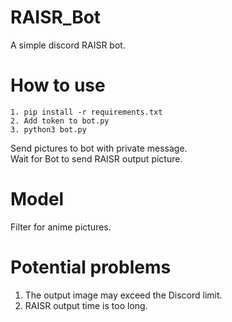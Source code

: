 # RAISR_Bot
A simple discord RAISR bot.

# How to use
```
1. pip install -r requirements.txt
2. Add token to bot.py
3. python3 bot.py
```
Send pictures to bot with private message.  
Wait for Bot to send RAISR output picture.

# Model
Filter for anime pictures.

# Potential problems
1. The output image may exceed the Discord limit.
2. RAISR output time is too long.
